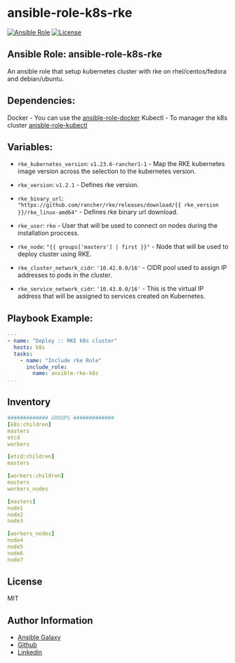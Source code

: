 # ansible-role-k8s-rke

[![Ansible Role](https://img.shields.io/ansible/quality/27842.svg)](https://galaxy.ansible.com/isweluiz/ansible_role_k8s_rke)
[![License](https://img.shields.io/badge/license-MIT-brightgreen.svg?style=flat-square)](https://github.com/isweluiz/ansible-package-debian-manage/blob/master/LICENSE)

## Ansible Role: ansible-role-k8s-rke 

An ansible role that setup kubernetes cluster with rke on rhel/centos/fedora and debian/ubuntu. 

## Dependencies: 

Docker - You can use the [ansible-role-docker](https://github.com/geerlingguy/ansible-role-docker)
Kubectl - To manager the k8s cluster [anisble-role-kubectl](https://github.com/githubixx/ansible-role-kubectl)

## Variables:

* `rke_kubernetes_version`: `v1.23.6-rancher1-1` - Map the RKE kubernetes image version across the selection to the kubernetes version.

* `rke_version`: `v1.2.1` - Defines rke version.


* `rke_binary_url`: `"https://github.com/rancher/rke/releases/download/{{ rke_version }}/rke_linux-amd64"` - Defines rke binary url download.


* `rke_user`: `rke` - User that will be used to connect on nodes during the installation proccess.


* `rke_node`: `"{{ groups['masters'] | first }}"` - Node that will be used to deploy cluster using RKE.


* `rke_cluster_network_cidr`: `'10.42.0.0/16'` - CIDR pool used to assign IP addresses to pods in the cluster.


* `rke_service_network_cidr`: `'10.43.0.0/16'` - This is the virtual IP address that will be assigned to services created on Kubernetes.

## Playbook Example: 

```yaml
---
- name: "Deploy :: RKE k8s cluster" 
  hosts: k8s
  tasks: 
    - name: "Include rke Role"
      include_role:
        name: ansible-rke-k8s 
...
```

## Inventory 

```yaml
############# GROUPS #############
[k8s:children]
masters
etcd
workers

[etcd:children]
masters

[workers:children]
masters
workers_nodes

[masters]
node1
node2 
node3

[workers_nodes]
node4
node5
node6
node7
```

License
-------

MIT

Author Information
------------------
- [Ansible Galaxy](https://galaxy.ansible.com/isweluiz)
- [Github](https://github.com/isweluiz)
- [Linkedin](https://www.linkedin.com/in/isweluiz)